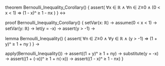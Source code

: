 theorem Bernoulli_Inequality_Corollary() {
  assert(
    ∀x ∈ ℝ ∧ ∀n ∈ ℤ≥0 ∧ 
    (0 < x < 1) ⇒
    (1 - x)ⁿ ≥ 1 - nx
  )
} ↔

proof Bernoulli_Inequality_Corollary() {
  setVar(x: ℝ) →
  assume(0 < x < 1) →
  setVar(y: ℝ) →
  let(y = -x) →
  assert(y > -1) →
  
  lemma Bernoulli_Inequality() {
    assert(
      ∀n ∈ ℤ≥0 ∧ ∀y ∈ ℝ ∧ 
      (y > -1) ⇒
      (1 + y)ⁿ ≥ 1 + ny
    )
  } →
  
  apply(Bernoulli_Inequality()) →
  assert((1 + y)ⁿ ≥ 1 + ny) →
  substitute(y = -x) →
  assert((1 + (-x))ⁿ ≥ 1 + n(-x)) →
  assert((1 - x)ⁿ ≥ 1 - nx)
}